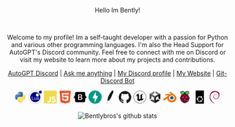 <p align="center">Hello Im Bently!</p>
<br />

<p align="center">Welcome to my profile! Im a self-taught developer with a passion for Python and various other programming languages. I'm also the Head Support for AutoGPT's Discord community. Feel free to connect with me on Discord or visit my website to learn more about my projects and contributions.</p>

<p align="center">
  <a href="https://discord.gg/autogpt">AutoGPT Discord</a> |
  <a href="https://github.com/Bentlybro/Bentlybro/issues">Ask me anything</a> |
  <a href="https://discordapp.com/users/353922987235213313">My Discord profile</a> |
  <a href="https://site.bentlybro.com/">My Website</a> |
  <a href="https://github.com/Git-Discord">Git-Discord Bot</a>
</p>

<p align="center">
  <code><img height="30" alt="Python" src="https://github.com/devicons/devicon/blob/master/icons/python/python-original.svg"></code>
  <code><img height="30" alt="Lua" src="https://github.com/devicons/devicon/blob/master/icons/lua/lua-plain-wordmark.svg"></code>
  <code><img height="30" alt="Javascript" src="https://github.com/devicons/devicon/blob/master/icons/javascript/javascript-plain.svg"></code>
  <code><img height="30" alt="Html" src="https://github.com/devicons/devicon/blob/master/icons/html5/html5-original.svg"></code>
  <code><img height="30" alt="bootstrap" src="https://github.com/devicons/devicon/blob/master/icons/bootstrap/bootstrap-plain.svg"></code> 
  <code><img height="30" alt="FastAPI" src="https://github.com/devicons/devicon/blob/master/icons/fastapi/fastapi-original.svg"></code>
  <code><img height="30" alt="Apache" src="https://github.com/devicons/devicon/blob/master/icons/apache/apache-plain.svg"></code>
  <code><img height="30" alt="GitHub" src="https://github.com/devicons/devicon/blob/master/icons/github/github-original.svg"></code>
  <code><img height="30" alt="UnrealEngine" src="https://github.com/devicons/devicon/blob/master/icons/unrealengine/unrealengine-original.svg"></code>
  <code><img height="30" alt="Unity" src="https://github.com/devicons/devicon/blob/master/icons/unity/unity-original.svg"></code>
  <code><img height="30" alt="Blender" src="https://github.com/devicons/devicon/blob/master/icons/blender/blender-original.svg"></code>
  <code><img height="30" alt="RaspberryPi" src="https://github.com/devicons/devicon/blob/master/icons/raspberrypi/raspberrypi-original.svg"></code>
  <code><img height="30" alt="Ubuntu" src="https://github.com/devicons/devicon/blob/master/icons/ubuntu/ubuntu-plain.svg"></code>
  <code><img height="30" alt="Debian" src="https://github.com/devicons/devicon/blob/master/icons/debian/debian-plain.svg"></code>

</p>

<p align="center">
  <img align="center" src="https://github-readme-stats.vercel.app/api?username=Bentlybro&show_icons=true&theme=radical" alt="Bentlybros's github stats" />
</p>
